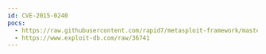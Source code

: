 ```yaml
---
id: CVE-2015-0240
pocs:
  - https://raw.githubusercontent.com/rapid7/metasploit-framework/master/modules/auxiliary/scanner/smb/smb_uninit_cred.rb
  - https://www.exploit-db.com/raw/36741
---
```

